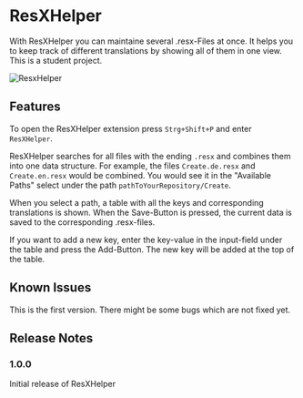 # ResXHelper

With ResXHelper you can maintaine several .resx-Files at once. It helps you to keep track of different translations by showing all of them in one view. 
This is a student project.

![ResxHelper](https://github.com/Dspecht7123/ResXHelper/blob/main/ResxHelperScreenshot.png)

## Features

To open the ResXHelper extension press `Strg+Shift+P` and enter `ResXHelper`.

ResXHelper searches for all files with the ending `.resx` and combines them into one data structure. 
For example, the files `Create.de.resx` and `Create.en.resx` would be combined. You would see it in the "Available Paths" select under the path `pathToYourRepository/Create`.

When you select a path, a table with all the keys and corresponding translations is shown. When the Save-Button is pressed, the current data is saved to the corresponding .resx-files.

If you want to add a new key, enter the key-value in the input-field under the table and press the Add-Button. The new key will be added at the top of the table.

## Known Issues

This is the first version. There might be some bugs which are not fixed yet.

## Release Notes

### 1.0.0
Initial release of ResXHelper

